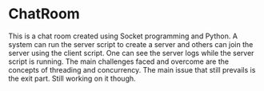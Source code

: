 # ChatRoom
This is a chat room created using Socket programming and Python. A system can run the server script to create a server and others can join the server using the client script. One can see the server logs while the server script is running. The main challenges faced and overcome are the concepts of threading and concurrency. The main issue that still prevails is the exit part. Still working on it though.
